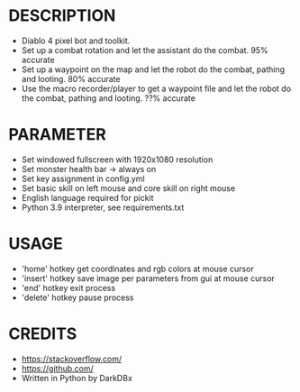 # DESCRIPTION
- Diablo 4 pixel bot and toolkit.
- Set up a combat rotation and let the assistant do the combat. 95% accurate
- Set up a waypoint on the map and let the robot do the combat, pathing and looting. 80% accurate
- Use the macro recorder/player to get a waypoint file and let the robot do the combat, pathing and looting. ??% accurate


# PARAMETER
- Set windowed fullscreen with 1920x1080 resolution
- Set monster health bar -> always on
- Set key assignment in config.yml
- Set basic skill on left mouse and core skill on right mouse
- English language required for pickit
- Python 3.9 interpreter, see requirements.txt


# USAGE
- 'home' hotkey get coordinates and rgb colors at mouse cursor
- 'insert' hotkey save image per parameters from gui at mouse cursor
- 'end' hotkey exit process
- 'delete' hotkey pause process


# CREDITS
- https://stackoverflow.com/
- https://github.com/
- Written in Python by DarkDBx

